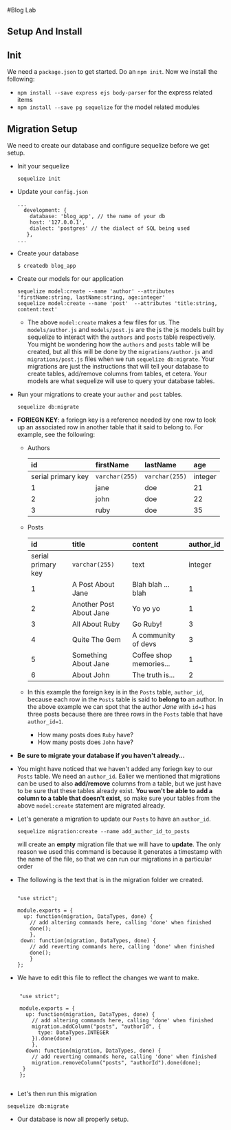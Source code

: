 #Blog Lab
## Setup And Install

## Init

We need a `package.json` to get started. Do an `npm init`. Now we install the following:

* `npm install --save express ejs body-parser` for the express related items
* `npm install --save pg sequelize` for the model related modules

## Migration Setup

We need to create our database and configure sequelize before we get setup.

* Init your sequelize
  
  ```
  sequelize init
  ```

* Update your `config.json`
  
  ```
  ...
    development: {
      database: 'blog_app', // the name of your db
      host: '127.0.0.1',
      dialect: 'postgres' // the dialect of SQL being used
     },
  ...
  ```
* Create your database

  ```
  $ createdb blog_app
  ```
* Create our models for our application

  ```
  sequelize model:create --name 'author' --attributes 'firstName:string, lastName:string, age:integer'
  sequelize model:create --name 'post'  --attributes 'title:string, content:text'
  ```
  * The above `model:create` makes a few files for us. The `models/author.js` and `models/post.js` are the js the js models built by sequelize to interact with the `authors` and `posts` table respectively. You might be wondering how the `authors` and `posts` table will be created, but all this will be done by the `migrations/author.js` and `migrations/post.js` files when we run `sequelize db:migrate`. Your migrations are just the instructions that will tell your database to create tables, add/remove columns from tables, et cetera. Your models are what sequelize will use to query your database tables.
* Run your migrations to create your `author` and `post` tables. 
  
  ```
  sequelize db:migrate
  ```

* **FORIEGN KEY**: a foriegn key is a reference needed by one row to look up an associated row in another table that it said to belong to. For example, see the following:

  * Authors

	  | id | firstName| lastName | age |
	  | :--- | :--- | :--- | :--- |
	  | serial primary key | `varchar(255)` | `varchar(255)` | integer|
	  | 1 | jane | doe | 21 |
	  | 2 | john | doe | 22 |
	  | 3 | ruby | doe | 35 |

  * Posts
	
	  | id | title | content | author_id |
	  | :--- | :--- | :--- | :--- |
	  | serial primary key | `varchar(255)` | text | integer |
	  | 1 | A Post About Jane | Blah blah ... blah | 1 |
	  | 2 | Another Post About Jane | Yo yo yo | 1 |
	  | 3 | All About Ruby | Go Ruby! | 3 |
	  | 4 | Quite The Gem | A community of devs | 3 |
	  | 5 | Something About Jane | Coffee shop memories... | 1|
	  | 6 | About John | The truth is... | 2|

  * In this example the foreign key is in the `Posts` table, `author_id`, because each row in the `Posts` table is said to **belong to** an author. In the above example we can spot that the author *Jane* with `id=1` has three posts because there are three rows in the `Posts` table that have `author_id=1`.
    * How many posts does `Ruby` have?
    * How many posts does `John` have?

* **Be sure to migrate your database if you haven't already...**
* You might have noticed that we haven't added any foriegn key to our `Posts` table. We need an `author_id`. Ealier we mentioned that migrations can be used to also **add/remove** columns from a table, but we just have to be sure that these tables already exist. **You won't be able to add a column to a table that doesn't exist**, so make sure your tables from the above `model:create` statement are migrated already. 
* Let's generate a migration to update our `Posts` to have an `author_id`.

	```
	sequelize migration:create --name add_author_id_to_posts
	```
	
	will create an **empty** migration file that we will have to **update**. The only reason we used this command is because it generates a timestamp with the name of the file, so that we can run our migrations in a particular order

* The following is the text that is in the migration folder we created.

	```
	
	"use strict";
	
	module.exports = {
	  up: function(migration, DataTypes, done) {
	    // add altering commands here, calling 'done' when finished
	    done();
	    },
	 down: function(migration, DataTypes, done) {
	    // add reverting commands here, calling 'done' when finished
	    done();
	    }
	};
	
	```

* We have to edit this file to reflect the changes we want to make.


```
	
	"use strict";
	
	module.exports = {
	  up: function(migration, DataTypes, done) {
	    // add altering commands here, calling 'done' when finished
	    migration.addColumn("posts", "authorId", {
	      type: DataTypes.INTEGER
	    }).done(done)
	    },
	  down: function(migration, DataTypes, done) {
	    // add reverting commands here, calling 'done' when finished
	    migration.removeColumn("posts", "authorId").done(done);
	 }
	};
	
```

* Let's then run  this migration

```
sequelize db:migrate
```
* Our database is now all properly setup.